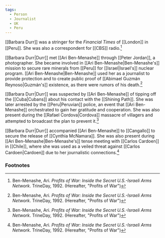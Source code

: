 ```yaml
---
tags:
  - Person
  - Journalist
  - UK
  - Peru
---
```

[[Barbara Durr]] was a stringer for the *Financial Times* of [[London]] in [[Peru]]. She was also a correspondent for [[CBS]] radio.[^1]

[[Barbara Durr|Durr]] met [[Ari Ben-Menashe]] through [[Peter Jordan]], a photographer. She became involved in [[Ari Ben-Menashe|Ben-Menashe's]] mission to secure rare minerals from [[Peru]] for [[Israel|Israel's]] nuclear program. [[Ari Ben-Menashe|Ben-Menashe]] used her as a journalist to provide protection and to create public proof of [[Abimael Guzmán Reynoso|Guzmán's]] existence, as there were rumors of his death.[^1]

[[Barbara Durr|Durr]] was suspected by [[Ari Ben-Menashe]] of tipping off the [[Cuba|Cubans]] about his contact with the [[Shining Path]]. She was later arrested by the [[Peru|Peruvian]] police, an event that [[Ari Ben-Menashe]] orchestrated to gain her gratitude and cooperation. She was also present during the [[Rafael Cordova|Cordova]] massacre of villagers and attempted to broadcast the plan to prevent it.[^1]

[[Barbara Durr|Durr]] accompanied [[Ari Ben-Menashe]] to [[Cangallo]] to secure the release of [[Cynthia McNamara]]. She was also present during [[Ari Ben-Menashe|Ben-Menashe's]] tense meeting with [[Carlos Cardoen]] in [[Chile]], where she was used as a veiled threat against [[Carlos Cardoen|Cardoen]] due to her journalistic connections.[^1]

### Footnotes
[^1]: Ben-Menashe, Ari. *Profits of War: Inside the Secret U.S.-Israeli Arms Network*. TrineDay, 1992. (Hereafter, "Profits of War")
